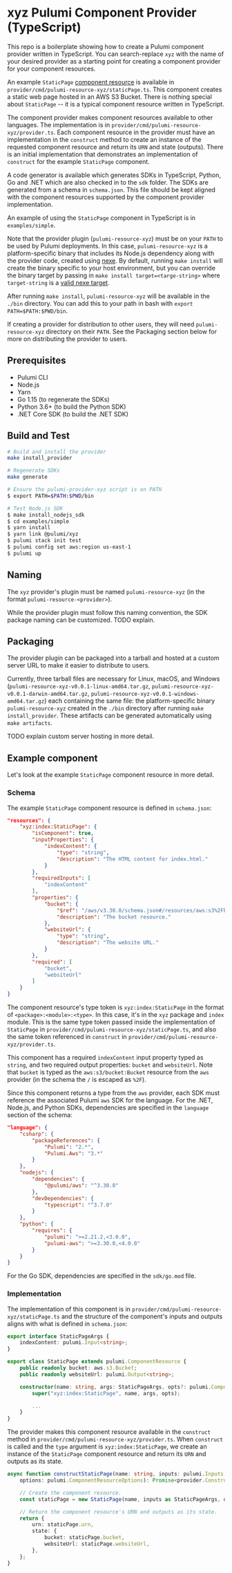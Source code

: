 # xyz Pulumi Component Provider (TypeScript)

This repo is a boilerplate showing how to create a Pulumi component provider written in TypeScript. You can search-replace `xyz` with the name of your desired provider as a starting point for creating a component provider for your component resources.

An example `StaticPage` [component resource](https://www.pulumi.com/docs/intro/concepts/resources/#components) is available in `provider/cmd/pulumi-resource-xyz/staticPage.ts`. This component creates a static web page hosted in an AWS S3 Bucket. There is nothing special about `StaticPage` -- it is a typical component resource written in TypeScript.

The component provider makes component resources available to other languages. The implementation is in `provider/cmd/pulumi-resource-xyz/provider.ts`. Each component resource in the provider must have an implementation in the `construct` method to create an instance of the requested component resource and return its `URN` and state (outputs). There is an initial implementation that demonstrates an implementation of `construct` for the example `StaticPage` component.

A code generator is available which generates SDKs in TypeScript, Python, Go and .NET which are also checked in to the `sdk` folder. The SDKs are generated from a schema in `schema.json`. This file should be kept aligned with the component resources supported by the component provider implementation.

An example of using the `StaticPage` component in TypeScript is in `examples/simple`.

Note that the provider plugin (`pulumi-resource-xyz`) must be on your `PATH` to be used by Pulumi deployments. In this case, `pulumi-resource-xyz` is a platform-specific binary that includes its Node.js dependency along with the provider code, created using [nexe](https://github.com/nexe/nexe). By default, running `make install` will create the binary specific to your host environment, but you can override the binary target by passing in `make install target=<targe-string>` where `target-string` is a [valid nexe target](https://github.com/nexe/nexe#target-string--object).

After running `make install`, `pulumi-resource-xyz` will be available in the `./bin` directory. You can add this to your path in bash with `export PATH=$PATH:$PWD/bin`.

If creating a provider for distribution to other users, they will need `pulumi-resource-xyz` directory on their `PATH`. See the Packaging section below for more on distributing the provider to users.

## Prerequisites

- Pulumi CLI
- Node.js
- Yarn
- Go 1.15 (to regenerate the SDKs)
- Python 3.6+ (to build the Python SDK)
- .NET Core SDK (to build the .NET SDK)

## Build and Test

```bash
# Build and install the provider
make install_provider

# Regenerate SDKs
make generate

# Ensure the pulumi-provider-xyz script is on PATH
$ export PATH=$PATH:$PWD/bin

# Test Node.js SDK
$ make install_nodejs_sdk
$ cd examples/simple
$ yarn install
$ yarn link @pulumi/xyz
$ pulumi stack init test
$ pulumi config set aws:region us-east-1
$ pulumi up
```

## Naming

The `xyz` provider's plugin must be named `pulumi-resource-xyz` (in the format `pulumi-resource-<provider>`).

While the provider plugin must follow this naming convention, the SDK package naming can be customized. TODO explain.

## Packaging

The provider plugin can be packaged into a tarball and hosted at a custom server URL to make it easier to distribute to users.

Currently, three tarball files are necessary for Linux, macOS, and Windows (`pulumi-resource-xyz-v0.0.1-linux-amd64.tar.gz`, `pulumi-resource-xyz-v0.0.1-darwin-amd64.tar.gz`, `pulumi-resource-xyz-v0.0.1-windows-amd64.tar.gz`) each containing the same file: the platform-specific binary `pulumi-resource-xyz` created in the `./bin` directory after running `make install_provider`. These artifacts can be generated automatically using `make artifacts`.

TODO explain custom server hosting in more detail.

## Example component

Let's look at the example `StaticPage` component resource in more detail.

### Schema

The example `StaticPage` component resource is defined in `schema.json`:

```json
"resources": {
    "xyz:index:StaticPage": {
        "isComponent": true,
        "inputProperties": {
            "indexContent": {
                "type": "string",
                "description": "The HTML content for index.html."
            }
        },
        "requiredInputs": [
            "indexContent"
        ],
        "properties": {
            "bucket": {
                "$ref": "/aws/v3.30.0/schema.json#/resources/aws:s3%2Fbucket:Bucket",
                "description": "The bucket resource."
            },
            "websiteUrl": {
                "type": "string",
                "description": "The website URL."
            }
        },
        "required": [
            "bucket",
            "websiteUrl"
        ]
    }
}
```

The component resource's type token is `xyz:index:StaticPage` in the format of `<package>:<module>:<type>`. In this case, it's in the `xyz` package and `index` module. This is the same type token passed inside the implementation of `StaticPage` in `provider/cmd/pulumi-resource-xyz/staticPage.ts`, and also the same token referenced in `construct` in `provider/cmd/pulumi-resource-xyz/provider.ts`.

This component has a required `indexContent` input property typed as `string`, and two required output properties: `bucket` and `websiteUrl`. Note that `bucket` is typed as the `aws:s3/bucket:Bucket` resource from the `aws` provider (in the schema the `/` is escaped as `%2F`).

Since this component returns a type from the `aws` provider, each SDK must reference the associated Pulumi `aws` SDK for the language. For the .NET, Node.js, and Python SDKs, dependencies are specified in the `language` section of the schema:

```json
"language": {
    "csharp": {
        "packageReferences": {
            "Pulumi": "2.*",
            "Pulumi.Aws": "3.*"
        }
    },
    "nodejs": {
        "dependencies": {
            "@pulumi/aws": "^3.30.0"
        },
        "devDependencies": {
            "typescript": "^3.7.0"
        }
    },
    "python": {
        "requires": {
            "pulumi": ">=2.21.2,<3.0.0",
            "pulumi-aws": ">=3.30.0,<4.0.0"
        }
    }
}
```

For the Go SDK, dependencies are specified in the `sdk/go.mod` file.

### Implementation

The implementation of this component is in `provider/cmd/pulumi-resource-xyz/staticPage.ts` and the structure of the component's inputs and outputs aligns with what is defined in `schema.json`:

```typescript
export interface StaticPageArgs {
    indexContent: pulumi.Input<string>;
}

export class StaticPage extends pulumi.ComponentResource {
    public readonly bucket: aws.s3.Bucket;
    public readonly websiteUrl: pulumi.Output<string>;

    constructor(name: string, args: StaticPageArgs, opts?: pulumi.ComponentResourceOptions) {
        super("xyz:index:StaticPage", name, args, opts);

        ...
    }
}
```

The provider makes this component resource available in the `construct` method in `provider/cmd/pulumi-resource-xyz/provider.ts`. When `construct` is called and the `type` argument is `xyz:index:StaticPage`, we create an instance of the `StaticPage` component resource and return its `URN` and outputs as its state.


```typescript
async function constructStaticPage(name: string, inputs: pulumi.Inputs,
    options: pulumi.ComponentResourceOptions): Promise<provider.ConstructResult> {

    // Create the component resource.
    const staticPage = new StaticPage(name, inputs as StaticPageArgs, options);

    // Return the component resource's URN and outputs as its state.
    return {
        urn: staticPage.urn,
        state: {
            bucket: staticPage.bucket,
            websiteUrl: staticPage.websiteUrl,
        },
    };
}
```
